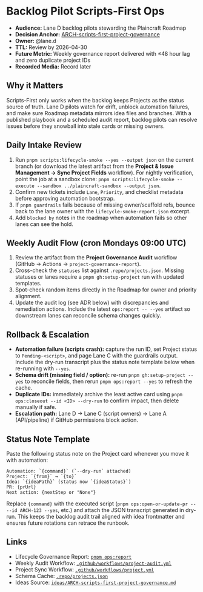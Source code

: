 # Backlog Pilot Scripts-First Ops

- **Audience:** Lane D backlog pilots stewarding the Plaincraft Roadmap
- **Decision Anchor:** [ARCH-scripts-first-project-governance](https://github.com/louis-pvs/plaincraft/blob/main/ideas/ARCH-scripts-first-project-governance.md)
- **Owner:** @lane.d
- **TTL:** Review by 2026-04-30
- **Future Metric:** Weekly governance report delivered with ≤48 hour lag and zero duplicate project IDs
- **Recorded Media:** Record later

## Why it Matters

Scripts-First only works when the backlog keeps Projects as the status source of truth. Lane D pilots watch for drift, unblock automation failures, and make sure Roadmap metadata mirrors idea files and branches. With a published playbook and a scheduled audit report, backlog pilots can resolve issues before they snowball into stale cards or missing owners.

## Daily Intake Review

1. Run `pnpm scripts:lifecycle-smoke --yes --output json` on the current branch (or download the latest artifact from the **Project & Issue Management → Sync Project Fields** workflow). For nightly verification, point the job at a sandbox clone: `pnpm scripts:lifecycle-smoke --execute --sandbox ../plaincraft-sandbox --output json`.
2. Confirm new tickets include `Lane`, `Priority`, and checklist metadata before approving automation bootstrap.
3. If `pnpm guardrails` fails because of missing owner/scaffold refs, bounce back to the lane owner with the `lifecycle-smoke-report.json` excerpt.
4. Add `blocked by` notes in the roadmap when automation fails so other lanes can see the hold.

## Weekly Audit Flow (cron Mondays 09:00 UTC)

1. Review the artifact from the **Project Governance Audit** workflow (GitHub → Actions → `project-governance-report`).
2. Cross-check the `statuses` list against `.repo/projects.json`. Missing statuses or lanes require a `pnpm gh:setup-project` run with updated templates.
3. Spot-check random items directly in the Roadmap for owner and priority alignment.
4. Update the audit log (see ADR below) with discrepancies and remediation actions. Include the latest `ops:report -- --yes` artifact so downstream lanes can reconcile schema changes quickly.

## Rollback & Escalation

- **Automation failure (scripts crash):** capture the run ID, set Project status to `Pending-<script>`, and page Lane C with the guardrails output. Include the dry-run transcript plus the status note template below when re-running with `--yes`.
- **Schema drift (missing field / option):** re-run `pnpm gh:setup-project --yes` to reconcile fields, then rerun `pnpm ops:report --yes` to refresh the cache.
- **Duplicate IDs:** immediately archive the least active card using `pnpm ops:closeout --id <ID> --dry-run` to confirm impact, then delete manually if safe.
- **Escalation path:** Lane D → Lane C (script owners) → Lane A (API/pipeline) if GitHub permissions block action.

## Status Note Template

Paste the following status note on the Project card whenever you move it with automation:

```
Automation: `{command}` (`--dry-run` attached)
Project: `{from}` → `{to}`
Idea: `{ideaPath}` (status now `{ideaStatus}`)
PR: {prUrl}
Next action: {nextStep or "None"}
```

Replace `{command}` with the executed script (`pnpm ops:open-or-update-pr -- --id ARCH-123 --yes`, etc.) and attach the JSON transcript generated in dry-run. This keeps the backlog audit trail aligned with idea frontmatter and ensures future rotations can retrace the runbook.

## Links

- Lifecycle Governance Report: [`pnpm ops:report`](https://github.com/louis-pvs/plaincraft/blob/main/scripts/ops/report.mjs)
- Weekly Audit Workflow: [`.github/workflows/project-audit.yml`](https://github.com/louis-pvs/plaincraft/blob/main/.github/workflows/project-audit.yml)
- Project Sync Workflow: [`.github/workflows/project.yml`](https://github.com/louis-pvs/plaincraft/blob/main/.github/workflows/project.yml)
- Schema Cache: [`.repo/projects.json`](https://github.com/louis-pvs/plaincraft/blob/main/.repo/projects.json)
- Ideas Source: [`ideas/ARCH-scripts-first-project-governance.md`](https://github.com/louis-pvs/plaincraft/blob/main/ideas/ARCH-scripts-first-project-governance.md)
